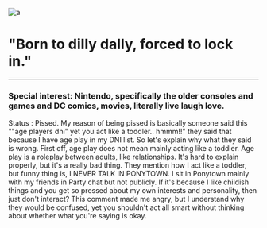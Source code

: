 ![a](https://i.pinimg.com/736x/f6/68/5c/f6685ca21f3035330367d6eb41ed2981.jpg)

# "Born to dilly dally, forced to lock in."

---------------------------------

### Special interest: Nintendo, specifically the older consoles and games and DC comics, movies, literally live laugh love.

Status : Pissed. My reason of being pissed is basically someone said this ""age players dni" yet you act like a toddler.. hmmm!!" they said that because I have age play in my DNI list. So let's explain why what they said is wrong. First off, age play does not mean mainly acting like a toddler. Age play is a roleplay between adults, like relationships. It's hard to explain properly, but it's a really bad thing. They mention how I act like a toddler, but funny thing is, I NEVER TALK IN PONYTOWN. I sit in Ponytown mainly with my friends in Party chat but not publicly. If it's because I like childish things and you get so pressed about my own interests and personality, then just don't interact? This comment made me angry, but I understand why they would be confused, yet you shouldn't act all smart without thinking about whether what you're saying is okay. 
